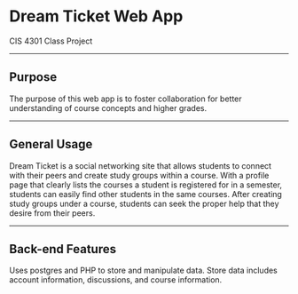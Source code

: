 # Dream Ticket Web App

CIS 4301 Class Project

-------
Purpose
-------

The purpose of this web app is to foster collaboration for better understanding of course concepts and higher grades.

-------------
General Usage
-------------

Dream Ticket is a social networking site that allows students to connect with their peers and create study groups within a course. With a profile page that clearly lists the courses a student is registered for in a semester, students can easily find other students in the same courses. After creating study groups under a course, students can seek the proper help that they desire from their peers.

-----------------
Back-end Features
-----------------

Uses postgres and PHP to store and manipulate data. Store data includes account information, discussions, and course information.
